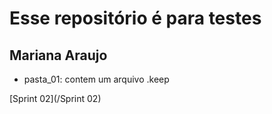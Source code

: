 # Esse repositório é para testes

## Mariana Araujo

* pasta_01: contem um arquivo .keep

[Sprint 02](/Sprint 02)
